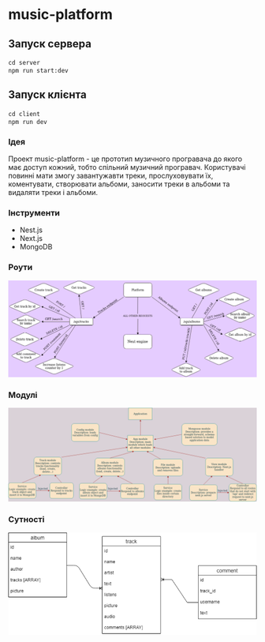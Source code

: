 # music-platform

## Запуск сервера

```
cd server
npm run start:dev
```

## Запуск клієнта

```
cd client
npm run dev
```

### Ідея

Проект music-platform - це прототип музичного програвача до якого має доступ кожний, тобто спільний музичний програвач. Користувачі повинні мати змогу завантужавти треки, прослуховувати їх, коментувати, створювати альбоми, заносити треки в альбоми та видаляти треки і альбоми.

### Інструменти

- Nest.js
- Next.js
- MongoDB

### Роути

![Diagram](https://github.com/paulsumskoy/musict-platform/blob/main/Routes.png)

### Модулі

![Diagram](https://github.com/paulsumskoy/musict-platform/blob/main/Modules.png)

### Сутності

![Diagram](https://github.com/paulsumskoy/musict-platform/blob/main/m.png)
